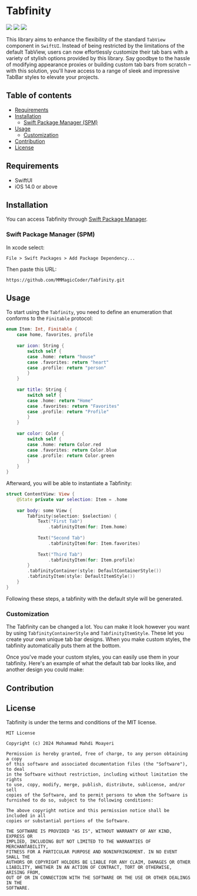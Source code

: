 # Tabfinity

 ![](https://img.shields.io/badge/platform-iOS-d3d3d3) ![](https://img.shields.io/badge/iOS-14.0%2B-43A6C6) ![](https://img.shields.io/badge/Swift-5-F86F15)

This library aims to enhance the flexibility of the standard `TabView` component in `SwiftUI`. Instead of being restricted by the limitations of the default TabView, users can now effortlessly customize their tab bars with a variety of stylish options provided by this library. Say goodbye to the hassle of modifying appearance proxies or building custom tab bars from scratch – with this solution, you'll have access to a range of sleek and impressive TabBar styles to elevate your projects.

## Table of contents
   - [Requirements](#requirements)
   - [Installation](#installation)
     - [Swift Package Manager (SPM)](#spm)
   - [Usage](#usage)
     - [Customization](#customization)
   - [Contribution](#contribution)
   - [License](#license)

## Requirements
<a id="requirements"></a>
   - SwiftUI
   - iOS 14.0 or above

## Installation
<a id="installation"></a>
You can access Tabfinity through [Swift Package Manager](https://github.com/apple/swift-package-manager).
### Swift Package Manager (SPM)
<a id="spm"></a>
In xcode select:
```
File > Swift Packages > Add Package Dependency...
```
Then paste this URL:
```
https://github.com/MMMagicCoder/Tabfinity.git
```

## Usage
<a id="usage"></a>
To start using the `Tabfinity`, you need to define an enumeration that conforms to the `Finitable` protocol:
```swift
enum Item: Int, Finitable {
    case home, favorites, profile
    
    var icon: String {
        switch self {
        case .home: return "house"
        case .favorites: return "heart"
        case .profile: return "person"
        }
    }
    
    var title: String {
        switch self {
        case .home: return "Home"
        case .favorites: return "Favorites"
        case .profile: return "Profile"
        }
    }
    
    var color: Color {
        switch self {
        case .home: return Color.red
        case .favorites: return Color.blue
        case .profile: return Color.green
        }
    }
}
```
Afterward, you will be able to instantiate a Tabfinity:
```swift
struct ContentView: View {
    @State private var selection: Item = .home
    
    var body: some View {
        Tabfinity(selection: $selection) {
            Text("First Tab")
                .tabfinityItem(for: Item.home)
            
            Text("Second Tab")
                .tabfinityItem(for: Item.favorites)
            
            Text("Third Tab")
                .tabfinityItem(for: Item.profile)
        }
        .tabfinityContainer(style: DefaultContainerStyle())
        .tabfinityItem(style: DefaultItemStyle())
    }
}
```
Following these steps, a tabfinity with the default style will be generated.

### Customization
<a id="customization"></a>
The Tabfinity can be changed a lot. You can make it look however you want by using `TabfinityContainerStyle` and `TabfinityItemStyle`. These let you create your own unique tab bar designs. When you make custom styles, the tabfinity automatically puts them at the bottom.

Once you've made your custom styles, you can easily use them in your tabfinity. Here's an example of what the default tab bar looks like, and another design you could make:

## Contribution
<a id="contribution"></a>

## License
<a id="license"></a>
Tabfinity is under the terms and conditions of the MIT license.
```
MIT License

Copyright (c) 2024 Mohammad Mahdi Moayeri

Permission is hereby granted, free of charge, to any person obtaining a copy
of this software and associated documentation files (the "Software"), to deal
in the Software without restriction, including without limitation the rights
to use, copy, modify, merge, publish, distribute, sublicense, and/or sell
copies of the Software, and to permit persons to whom the Software is
furnished to do so, subject to the following conditions:

The above copyright notice and this permission notice shall be included in all
copies or substantial portions of the Software.

THE SOFTWARE IS PROVIDED "AS IS", WITHOUT WARRANTY OF ANY KIND, EXPRESS OR
IMPLIED, INCLUDING BUT NOT LIMITED TO THE WARRANTIES OF MERCHANTABILITY,
FITNESS FOR A PARTICULAR PURPOSE AND NONINFRINGEMENT. IN NO EVENT SHALL THE
AUTHORS OR COPYRIGHT HOLDERS BE LIABLE FOR ANY CLAIM, DAMAGES OR OTHER
LIABILITY, WHETHER IN AN ACTION OF CONTRACT, TORT OR OTHERWISE, ARISING FROM,
OUT OF OR IN CONNECTION WITH THE SOFTWARE OR THE USE OR OTHER DEALINGS IN THE
SOFTWARE.
```
